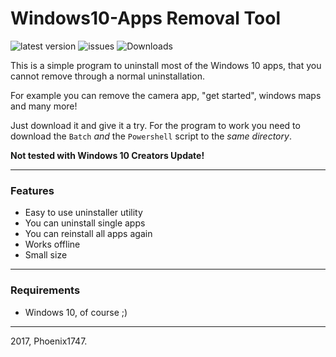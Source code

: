 # Windows10-Apps Removal Tool
![latest version](https://img.shields.io/github/release/phoenix1747/windows10-apps.svg) ![issues](https://img.shields.io/github/issues/phoenix1747/windows10-apps.svg) ![Downloads](https://img.shields.io/github/downloads/phoenix1747/windows10-apps/latest/total.svg)

This is a simple program to uninstall most of the Windows 10 apps, that you cannot remove through a normal uninstallation.

For example you can remove the camera app, "get started", windows maps and many more!



Just download it and give it a try. For the program to work you need to download the ```Batch``` *and* the ```Powershell``` script to the *same directory*.

**Not tested with Windows 10 Creators Update!**

---

### Features

* Easy to use uninstaller utility
* You can uninstall single apps
* You can reinstall all apps again
* Works offline
* Small size

---

### Requirements

* Windows 10, of course ;)

---

2017, Phoenix1747.
